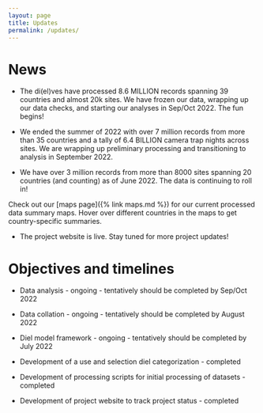 ```yaml
---
layout: page
title: Updates
permalink: /updates/
---
```


# News

* The di(el)ves have processed 8.6 MILLION records spanning 39 countries and almost 20k sites. We have frozen our data, wrapping up our data checks, and starting our analyses in Sep/Oct 2022. The fun begins!

* We ended the summer of 2022 with over 7 million records from more than 35 countries and a tally of 6.4 BILLION camera trap nights across sites. We are wrapping up preliminary processing and transitioning to analysis in September 2022.

* We have over 3 million records from more than 8000 sites spanning 20 countries (and counting) as of June 2022. The data is continuing to roll in! 

Check out our [maps page]({% link maps.md %}) for our current processed data summary maps. Hover over different countries in the maps to get country-specific summaries.

* The project website is live. Stay tuned for more project updates!


# Objectives and timelines

* Data analysis - ongoing - tentatively should be completed by Sep/Oct 2022

* Data collation - ongoing - tentatively should be completed by August 2022

* Diel model framework - ongoing - tentatively should be completed by July 2022

* Development of a use and selection diel categorization - completed

* Development of processing scripts for initial processing of datasets - completed

* Development of project website to track project status - completed
